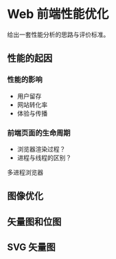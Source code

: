 # Web 前端性能优化

给出一套性能分析的思路与评价标准。

## 性能的起因

### 性能的影响

- 用户留存
- 网站转化率
- 体验与传播

### 前端页面的生命周期

- 浏览器渲染过程？
- 进程与线程的区别？

多进程浏览器

## 图像优化

## 矢量图和位图

## SVG 矢量图
